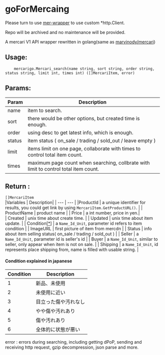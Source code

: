 # goForMercaing

 Please turn to use [mer-wrapper](https://github.com/bookqaq/mer-wrapper) to use custom *http.Client.
 
 Repo will be archived and no maintenance will be provided.

 A mercari V1 API wrapper rewritten in golang(same as [marvinody/mercari](https://github.com/marvinody/mercari))

## Usage:  
`    mercarigo.Mercari_search(name string, sort string, order string, status string, limit int, times int) ([]MercariItem, error)`

## Params:  
| Param  | Description|
| ---    | ---        |
| name   | item to search.  |
| sort   | there would be other options, but created time is enough.  
| order  | using desc to get latest info, which is enough.  |
| status | item status ( on_sale / trading / sold_out / leave empty )  |
| limit  | items limit on one page, collaborate with times to control total item count. |  
| times  | maximum page count when searching, collbrate with limit to control total item count. |  

## Return :  
`[]MercariItem`  
|Variables | Description|
| --- | --- |
|ProductId   | a unique identifier for results, you could get link by using `MercariItem.GetProductURL()`.  |
| ProductName | product name  |
| Price       | a int number, price in yen.|  
| Created     | unix time about create time.  |
| Updated     | unix time about item update.  |
| Condition[[*](#condition-explained-in-japanese)]   | a `Name_Id_Unit`, parameter id refers to item condition  |
| ImageURL    | first picture of item from mercdn  |
| Status      | info about item selling status( on_sale / trading / sold_out )  |
| Seller      | a `Name_Id_Unit`, parameter id is seller's id  |
| Buyer       | a `Name_Id_Unit`, similar to seller, only appear when item is not on sale.  |
| Shipping    | a `Name_Id_Unit`, id represents place shipping from, name is filled with usable string.  |

#### Condition explained in japanese
|Condition | Description|
|--- | ---|
|1 | 新品、未使用 | 
|2 | 未使用に近い |
|3 | 目立った傷や汚れなし  |
|4 | やや傷や汚れあり  |
|5 | 傷や汚れあり  |
|6 | 全体的に状態が悪い  |

error : errors during searching, including getting dPoP, sending and receiving http request, gzip decompression, json parse and more.  
